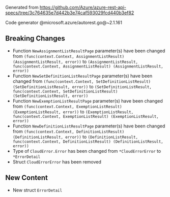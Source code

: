 Generated from https://github.com/Azure/azure-rest-api-specs/tree/3c764635e7d442b3e74caf593029fcd440b3ef82

Code generator @microsoft.azure/autorest.go@~2.1.161

## Breaking Changes

- Function `NewAssignmentListResultPage` parameter(s) have been changed from `(func(context.Context, AssignmentListResult) (AssignmentListResult, error))` to `(AssignmentListResult, func(context.Context, AssignmentListResult) (AssignmentListResult, error))`
- Function `NewSetDefinitionListResultPage` parameter(s) have been changed from `(func(context.Context, SetDefinitionListResult) (SetDefinitionListResult, error))` to `(SetDefinitionListResult, func(context.Context, SetDefinitionListResult) (SetDefinitionListResult, error))`
- Function `NewExemptionListResultPage` parameter(s) have been changed from `(func(context.Context, ExemptionListResult) (ExemptionListResult, error))` to `(ExemptionListResult, func(context.Context, ExemptionListResult) (ExemptionListResult, error))`
- Function `NewDefinitionListResultPage` parameter(s) have been changed from `(func(context.Context, DefinitionListResult) (DefinitionListResult, error))` to `(DefinitionListResult, func(context.Context, DefinitionListResult) (DefinitionListResult, error))`
- Type of `CloudError.Error` has been changed from `*CloudErrorError` to `*ErrorDetail`
- Struct `CloudErrorError` has been removed

## New Content

- New struct `ErrorDetail`
